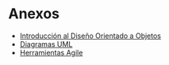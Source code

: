 # Anexos  
 
- [Introducción al Diseño Orientado a Objetos](introduccion.md)  
- [Diagramas UML](DiagramasyDiseños/DiseñosUML/diagramasUML.md)
- [Herramientas Agile](DiagramasyDiseños/DiseñosUML/herramientasAgile.md)
